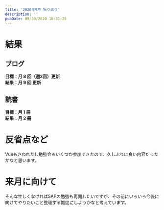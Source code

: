 ```yaml
---
title: '2020年9月 振り返り'
description: ''
pubDate: 09/30/2020 10:31:25
---
```


<h1>結果</h1>

<h2>ブログ</h2>

<p><strong>目標：月 8 回（週2回）更新</strong><br />
<strong>結果：月 9 回 更新</strong></p>

<h2>読書</h2>

<p><strong>目標：月 1 冊</strong><br />
<strong>結果：月 2 冊</strong></p>

<h1>反省点など</h1>

<p>Vueもさわれたし勉強会もいくつか参加できたので、久しぶりに良い内容だったかなと思います。</p>

<h1>来月に向けて</h1>

<p>そんな忙しくなければSAPの勉強も再開したいですが、その前にいろいろ今後に向けてやりたいこと整理する期間にしようかなと考えています。</p>
